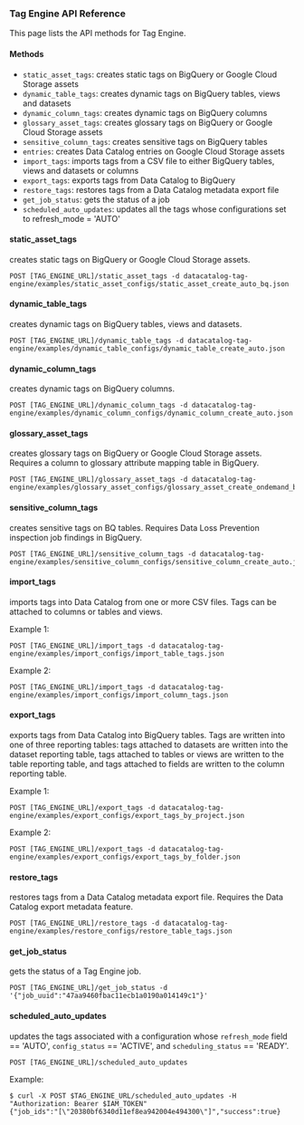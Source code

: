 ### Tag Engine API Reference

This page lists the API methods for Tag Engine. 

#### Methods

* `static_asset_tags`: creates static tags on BigQuery or Google Cloud Storage assets
* `dynamic_table_tags`: creates dynamic tags on BigQuery tables, views and datasets
* `dynamic_column_tags`: creates dynamic tags on BigQuery columns
* `glossary_asset_tags`: creates glossary tags on BigQuery or Google Cloud Storage assets
* `sensitive_column_tags`: creates sensitive tags on BigQuery tables
* `entries`: creates Data Catalog entries on Google Cloud Storage assets
* `import_tags`: imports tags from a CSV file to either BigQuery tables, views and datasets or columns
* `export_tags`: exports tags from Data Catalog to BigQuery
* `restore_tags`: restores tags from a Data Catalog metadata export file
* `get_job_status`: gets the status of a job
* `scheduled_auto_updates`: updates all the tags whose configurations set to refresh_mode = 'AUTO'


#### static_asset_tags

creates static tags on BigQuery or Google Cloud Storage assets. 

```
POST [TAG_ENGINE_URL]/static_asset_tags -d datacatalog-tag-engine/examples/static_asset_configs/static_asset_create_auto_bq.json
```

#### dynamic_table_tags

creates dynamic tags on BigQuery tables, views and datasets.

```
POST [TAG_ENGINE_URL]/dynamic_table_tags -d datacatalog-tag-engine/examples/dynamic_table_configs/dynamic_table_create_auto.json
``` 

#### dynamic_column_tags

creates dynamic tags on BigQuery columns.

```
POST [TAG_ENGINE_URL]/dynamic_column_tags -d datacatalog-tag-engine/examples/dynamic_column_configs/dynamic_column_create_auto.json
``` 

#### glossary_asset_tags

creates glossary tags on BigQuery or Google Cloud Storage assets. Requires a column to glossary attribute mapping table in BigQuery. 

```
POST [TAG_ENGINE_URL]/glossary_asset_tags -d datacatalog-tag-engine/examples/glossary_asset_configs/glossary_asset_create_ondemand_bq.json
``` 

#### sensitive_column_tags

creates sensitive tags on BQ tables. Requires Data Loss Prevention inspection job findings in BigQuery. 

```
POST [TAG_ENGINE_URL]/sensitive_column_tags -d datacatalog-tag-engine/examples/sensitive_column_configs/sensitive_column_create_auto.json
``` 

#### import_tags

imports tags into Data Catalog from one or more CSV files. Tags can be attached to columns or tables and views. 

Example 1:
```
POST [TAG_ENGINE_URL]/import_tags -d datacatalog-tag-engine/examples/import_configs/import_table_tags.json
``` 

Example 2:
```
POST [TAG_ENGINE_URL]/import_tags -d datacatalog-tag-engine/examples/import_configs/import_column_tags.json
``` 

#### export_tags

exports tags from Data Catalog into BigQuery tables. Tags are written into one of three reporting tables: tags attached to datasets are written into the dataset reporting table, tags attached to tables or views are written to the table reporting table, and tags attached to fields are written to the column reporting table.  

Example 1:
```
POST [TAG_ENGINE_URL]/export_tags -d datacatalog-tag-engine/examples/export_configs/export_tags_by_project.json
``` 

Example 2:
```
POST [TAG_ENGINE_URL]/export_tags -d datacatalog-tag-engine/examples/export_configs/export_tags_by_folder.json
``` 


#### restore_tags

restores tags from a Data Catalog metadata export file. Requires the Data Catalog export metadata feature. 

```
POST [TAG_ENGINE_URL]/restore_tags -d datacatalog-tag-engine/examples/restore_configs/restore_table_tags.json
``` 

#### get_job_status

gets the status of a Tag Engine job. 

```
POST [TAG_ENGINE_URL]/get_job_status -d '{"job_uuid":"47aa9460fbac11ecb1a0190a014149c1"}'
``` 

#### scheduled_auto_updates

updates the tags associated with a configuration whose `refresh_mode` field == 'AUTO', `config_status` == 'ACTIVE', and `scheduling_status` == 'READY'. 

```
POST [TAG_ENGINE_URL]/scheduled_auto_updates
```
Example:
```
$ curl -X POST $TAG_ENGINE_URL/scheduled_auto_updates -H "Authorization: Bearer $IAM_TOKEN"
{"job_ids":"[\"20380bf6340d11ef8ea942004e494300\"]","success":true}
```
